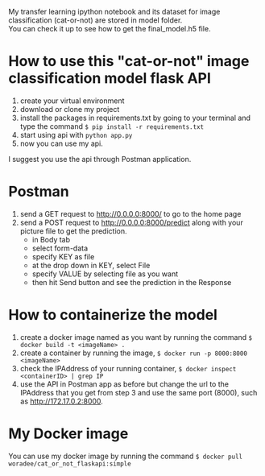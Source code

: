 My transfer learning ipython notebook and its dataset for image classification (cat-or-not) are stored in model folder.  
You can check it up to see how to get the final_model.h5 file.  

# How to use this "cat-or-not" image classification model flask API
1. create your virtual environment
2. download or clone my project
3. install the packages in requirements.txt by going to your terminal and type the command `$ pip install -r requirements.txt`
4. start using api with `python app.py`
5. now you can use my api. 

I suggest you use the api through Postman application.  
# Postman
1. send a GET request to http://0.0.0.0:8000/ to go to the home page
2. send a POST request to http://0.0.0.0:8000/predict along with your picture file to get the prediction.
	- in Body tab
	- select form-data
	- specify KEY as file
	- at the drop down in KEY, select File
	- specify VALUE by selecting file as you want
	- then hit Send button and see the prediction in the Response

# How to containerize the model
1. create a docker image named as you want by running the command `$ docker build -t <imageName> .`
2. create a container by running the image, `$ docker run -p 8000:8000 <imageName>`
3. check the IPAddress of your running container, `$ docker inspect <containerID> | grep IP`
4. use the API in Postman app as before but change the url to the IPAddress that you get from step 3 and use the same port (8000), such as http://172.17.0.2:8000. 

# My Docker image 
You can use my docker image by running the command `$ docker pull woradee/cat_or_not_flaskapi:simple`
